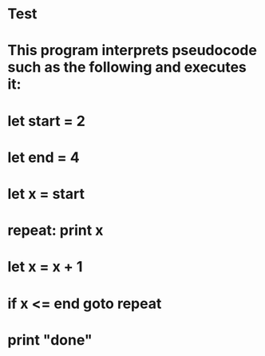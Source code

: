 # Test
# This program interprets pseudocode such as the following and executes it:
#	let start = 2
#	let end = 4
#	let x = start
# repeat:	print x
#	let x = x + 1
#	if x <= end goto repeat
#	print "done"
